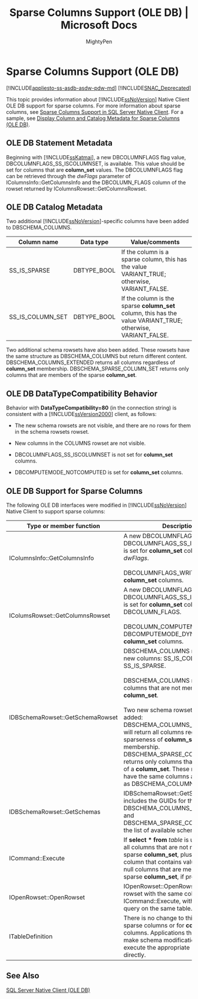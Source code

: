 ﻿---
title: "Sparse Columns Support (OLE DB) | Microsoft Docs"
ms.custom: ""
ms.date: "03/17/2017"
ms.prod: sql
ms.prod_service: "database-engine, sql-database, sql-data-warehouse, pdw"
ms.component: "native-client-ole-db"
ms.reviewer: ""
ms.suite: "sql"
ms.technology: native-client
ms.tgt_pltfrm: ""
ms.topic: "reference"
ms.assetid: 918574b3-c62e-4937-9e5f-37310dedc8f9
caps.latest.revision: 16
author: MightyPen
ms.author: genemi
manager: craigg
monikerRange: ">= aps-pdw-2016 || = azuresqldb-current || = azure-sqldw-latest || >= sql-server-2016 || = sqlallproducts-allversions"
---
# Sparse Columns Support (OLE DB)
[!INCLUDE[appliesto-ss-asdb-asdw-pdw-md](../../../includes/appliesto-ss-asdb-asdw-pdw-md.md)]
[!INCLUDE[SNAC_Deprecated](../../../includes/snac-deprecated.md)]

  This topic provides information about [!INCLUDE[ssNoVersion](../../../includes/ssnoversion-md.md)] Native Client OLE DB support for sparse columns. For more information about sparse columns, see [Sparse Columns Support in SQL Server Native Client](../../../relational-databases/native-client/features/sparse-columns-support-in-sql-server-native-client.md). For a sample, see [Display Column and Catalog Metadata for Sparse Columns &#40;OLE DB&#41;](../../../relational-databases/native-client-ole-db-how-to/display-column-and-catalog-metadata-for-sparse-columns-ole-db.md).  
  
## OLE DB Statement Metadata  
 Beginning with [!INCLUDE[ssKatmai](../../../includes/sskatmai-md.md)], a new DBCOLUMNFLAGS flag value, DBCOLUMNFLAGS_SS_ISCOLUMNSET, is available. This value should be set for columns that are **column_set** values. The DBCOLUMNFLAGS flag can be retrieved through the *dwFlags* parameter of IColumnsInfo::GetColumnsInfo and the DBCOLUMN_FLAGS column of the rowset returned by IColumnsRowset::GetColumnsRowset.  
  
## OLE DB Catalog Metadata  
 Two additional [!INCLUDE[ssNoVersion](../../../includes/ssnoversion-md.md)]-specific columns have been added to DBSCHEMA_COLUMNS.  
  
|Column name|Data type|Value/comments|  
|-----------------|---------------|---------------------|  
|SS_IS_SPARSE|DBTYPE_BOOL|If the column is a sparse column, this has the value VARIANT_TRUE; otherwise, VARIANT_FALSE.|  
|SS_IS_COLUMN_SET|DBTYPE_BOOL|If the column is the sparse **column_set** column, this has the value VARIANT_TRUE; otherwise, VARIANT_FALSE.|  
  
 Two additional schema rowsets have also been added. These rowsets have the same structure as DBSCHEMA_COLUMNS but return different content. DBSCHEMA_COLUMNS_EXTENDED returns all columns regardless of **column_set** membership. DBSCHEMA_SPARSE_COLUMN_SET returns only columns that are members of the sparse **column_set**.  
  
## OLE DB DataTypeCompatibility Behavior  
 Behavior with **DataTypeCompatibility=80** (in the connection string) is consistent with a [!INCLUDE[ssVersion2000](../../../includes/ssversion2000-md.md)] client, as follows:  
  
-   The new schema rowsets are not visible, and there are no rows for them in the schema rowsets rowset.  
  
-   New columns in the COLUMNS rowset are not visible.  
  
-   DBCOLUMNFLAGS_SS_ISCOLUMNSET is not set for **column_set** columns.  
  
-   DBCOMPUTEMODE_NOTCOMPUTED is set for **column_set** columns.  
  
## OLE DB Support for Sparse Columns  
 The following OLE DB interfaces were modified in [!INCLUDE[ssNoVersion](../../../includes/ssnoversion-md.md)] Native Client to support sparse columns:  
  
|Type or member function|Description|  
|-----------------------------|-----------------|  
|IColumnsInfo::GetColumnsInfo|A new DBCOLUMNFLAGS flag value DBCOLUMNFLAGS_SS_ISCOLUMNSET is set for **column_set** columns in *dwFlags*.<br /><br /> DBCOLUMNFLAGS_WRITE is set for **column_set** columns.|  
|IColumsRowset::GetColumnsRowset|A new DBCOLUMNFLAGS flag value, DBCOLUMNFLAGS_SS_ISCOLUMNSET, is set for **column_set** columns in DBCOLUMN_FLAGS.<br /><br /> DBCOLUMN_COMPUTEMODE is set to DBCOMPUTEMODE_DYNAMIC for **column_set** columns.|  
|IDBSchemaRowset::GetSchemaRowset|DBSCHEMA_COLUMNS returns two new columns: SS_IS_COLUMN_SET and SS_IS_SPARSE.<br /><br /> DBSCHEMA_COLUMNS returns only columns that are not members of a **column_set**.<br /><br /> Two new schema rowsets have been added: DBSCHEMA_COLUMNS_EXTENDED will return all columns regardless of sparseness of **column_set** membership. DBSCHEMA_SPARSE_COLUMN_SET returns only columns that are members of a **column_set**. These new rowsets have the same columns and restrictions as DBSCHEMA_COLUMNS.|  
|IDBSchemaRowset::GetSchemas|IDBSchemaRowset::GetSchemas includes the GUIDs for the new rowsets DBSCHEMA_COLUMNS_EXTENDED and DBSCHEMA_SPARSE_COLUMN_SET in the list of available schema rowsets.|  
|ICommand::Execute|If **select \* from** *table* is used, it returns all columns that are not members of the sparse **column_set**, plus an XML column that contains values of all non-null columns that are members of the sparse **column_set**, if present.|  
|IOpenRowset::OpenRowset|IOpenRowset::OpenRowset returns a rowset with the same columns as ICommand::Execute, with a **select \*** query on the same table.|  
|ITableDefinition|There is no change to this interface for sparse columns or for **column_set** columns. Applications that have to make schema modifications must execute the appropriate [!INCLUDE[tsql](../../../includes/tsql-md.md)] directly.|  
  
## See Also  
 [SQL Server Native Client &#40;OLE DB&#41;](../../../relational-databases/native-client/ole-db/sql-server-native-client-ole-db.md)  
  
  
